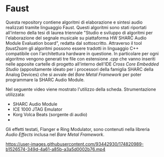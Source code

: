 # Faust
Questa repository contiene algoritmi di elaborazione e sintesi audio realizzati tramite linguaggio Faust.
Questi algoritmi sono stati riportati all'interno della tesi di laurea triennale "Studio e sviluppo di algoritmi per l'elaborazione del segnale musicale su piattaforma HW SHARC Audio Module Evaluation board", redatta dal sottoscritto.
Attraverso il tool *faust2sam* gli algoritmi possono essere tradotti in linguaggio C++ compatibile con l'architettura hardware in questione. 
In particolare per ogni algoritmo vengono generati tre file con estensione *.cpp* che vanno inseriti nelle apposite cartelle di progetto all'interno dell'IDE *Cross Core Embedded Studio* (appositamente ideato per i processori della famiglia SHARC della Analog Devices) che si avvale del *Bare Metal Framework* per poter programmare la SHARC Audio Module.


Nel seguente video viene mostrato l'utilizzo della scheda. Strumentazione utilizzata:
- SHARC Audio Module
- ICE 1000 JTAG Emulator
- Korg Volca Beats (sorgente di audio)
- 
Gli effetti testati, Flanger e Ring Modulator, sono contenuti nella libreria *Audio Effects* inclusa nel *Bare Metal Framework*.

https://user-images.githubusercontent.com/93442930/174820989-b1526574-349d-4a61-a85b-a3a5d0002b76.mp4

